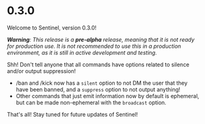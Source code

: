 # 0.3.0

Welcome to Sentinel, version 0.3.0!

_**Warning**: This release is a **pre-alpha** release, meaning that it is not ready for production use. It is not
recommended to use this in a production environment, as it is still in active development and testing._

Shh! Don't tell anyone that all commands have options related to silence and/or output suppression!

-   /ban and /kick now has a `silent` option to not DM the user that they have been banned, and a `suppress` option to
    not output anything!
-   Other commands that just emit information now by default is ephemeral, but can be made non-ephemeral with the
    `broadcast` option.

That's all! Stay tuned for future updates of Sentinel!
